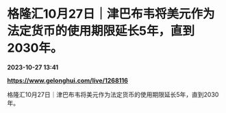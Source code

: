 # 格隆汇10月27日｜津巴布韦将美元作为法定货币的使用期限延长5年，直到2030年。

**2023-10-27 13:41**

**https://www.gelonghui.com/live/1268116**

格隆汇10月27日｜津巴布韦将美元作为法定货币的使用期限延长5年，直到2030年。